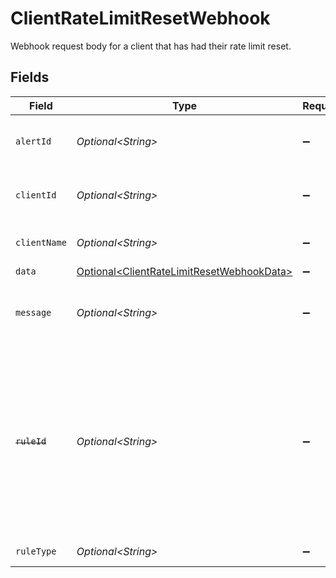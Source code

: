 # ClientRateLimitResetWebhook

Webhook request body for a client that has had their rate limit reset.


## Fields

| Field                                                                                                                                                    | Type                                                                                                                                                     | Required                                                                                                                                                 | Description                                                                                                                                              |
| -------------------------------------------------------------------------------------------------------------------------------------------------------- | -------------------------------------------------------------------------------------------------------------------------------------------------------- | -------------------------------------------------------------------------------------------------------------------------------------------------------- | -------------------------------------------------------------------------------------------------------------------------------------------------------- |
| `alertId`                                                                                                                                                | *Optional\<String>*                                                                                                                                      | :heavy_minus_sign:                                                                                                                                       | Unique identifier of the webhook event.                                                                                                                  |
| `clientId`                                                                                                                                               | *Optional\<String>*                                                                                                                                      | :heavy_minus_sign:                                                                                                                                       | Unique identifier for your client in Codat.                                                                                                              |
| `clientName`                                                                                                                                             | *Optional\<String>*                                                                                                                                      | :heavy_minus_sign:                                                                                                                                       | Name of your client in Codat.                                                                                                                            |
| `data`                                                                                                                                                   | [Optional\<ClientRateLimitResetWebhookData>](../../models/shared/ClientRateLimitResetWebhookData.md)                                                     | :heavy_minus_sign:                                                                                                                                       | N/A                                                                                                                                                      |
| `message`                                                                                                                                                | *Optional\<String>*                                                                                                                                      | :heavy_minus_sign:                                                                                                                                       | A human-readable message about the webhook.                                                                                                              |
| ~~`ruleId`~~                                                                                                                                             | *Optional\<String>*                                                                                                                                      | :heavy_minus_sign:                                                                                                                                       | : warning: ** DEPRECATED **: This will be removed in a future release, please migrate away from it as soon as possible.<br/><br/>Unique identifier for the rule. |
| `ruleType`                                                                                                                                               | *Optional\<String>*                                                                                                                                      | :heavy_minus_sign:                                                                                                                                       | The type of rule.                                                                                                                                        |